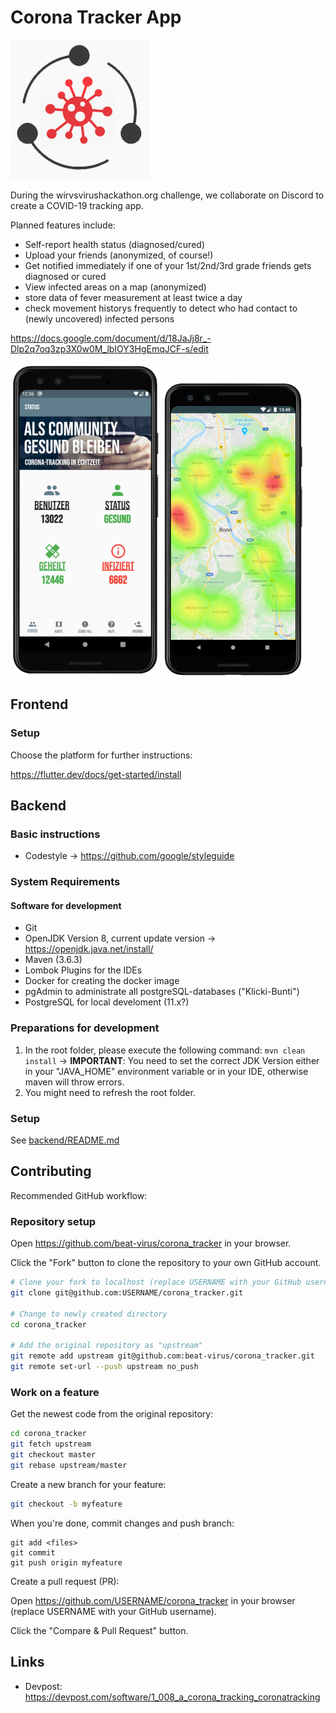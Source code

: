 # Corona Tracker App

![Corona Tracker Logo](https://raw.githubusercontent.com/beat-virus/corona_tracker/master/media/CoronaTrace_Logo_V3.png)

During the wirvsvirushackathon.org challenge, we collaborate on Discord to create a COVID-19 tracking app.

Planned features include:

- Self-report health status (diagnosed/cured)
- Upload your friends (anonymized, of course!) 
- Get notified immediately if one of your 1st/2nd/3rd grade friends gets diagnosed or cured
- View infected areas on a map (anonymized)
- store data of fever measurement at least twice a day
- check movement historys frequently to detect who had contact to (newly uncovered) infected persons

https://docs.google.com/document/d/18JaJj8r_-Dlp2q7oq3zp3X0w0M_lbIOY3HgEmqJCF-s/edit

![Screenshot 1](https://raw.githubusercontent.com/beat-virus/corona_tracker/master/media/screenshot-1-small.png)
![Screenshot 3](https://raw.githubusercontent.com/beat-virus/corona_tracker/master/media/screenshot-3-small.png)

## Frontend
### Setup

Choose the platform for further instructions:

https://flutter.dev/docs/get-started/install

## Backend
### Basic instructions
- Codestyle -> https://github.com/google/styleguide
### System Requirements
#### Software for development
- Git
- OpenJDK Version 8, current update version -> https://openjdk.java.net/install/
- Maven (3.6.3)
- Lombok Plugins for the IDEs
- Docker for creating the docker image
- pgAdmin to administrate all postgreSQL-databases ("Klicki-Bunti")
- PostgreSQL for local develoment (11.x?)

### Preparations for development
1. In the root folder, please execute the following command: `mvn clean install` -> **IMPORTANT**: You need to set the correct JDK Version either in your "JAVA_HOME" environment variable or in your IDE, otherwise maven will throw errors.
2. You might need to refresh the root folder.

### Setup

See [backend/README.md](https://github.com/beat-virus/corona_tracker/blob/master/backend/README.md)

## Contributing

Recommended GitHub workflow:

### Repository setup

Open https://github.com/beat-virus/corona_tracker in your browser.

Click the "Fork" button to clone the repository to your own GitHub account.

```bash
# Clone your fork to localhost (replace USERNAME with your GitHub username):
git clone git@github.com:USERNAME/corona_tracker.git

# Change to newly created directory
cd corona_tracker

# Add the original repository as "upstream"
git remote add upstream git@github.com:beat-virus/corona_tracker.git
git remote set-url --push upstream no_push
```

### Work on a feature

Get the newest code from the original repository:

```bash
cd corona_tracker
git fetch upstream
git checkout master
git rebase upstream/master
```

Create a new branch for your feature:

```bash
git checkout -b myfeature
```

When you're done, commit changes and push branch:

```
git add <files>
git commit
git push origin myfeature
```

Create a pull request (PR):

Open https://github.com/USERNAME/corona_tracker in your browser (replace USERNAME with your GitHub username).

Click the "Compare & Pull Request" button.

## Links

- Devpost: https://devpost.com/software/1_008_a_corona_tracking_coronatracking
